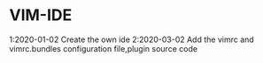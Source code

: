 # VIM-IDE
1:2020-01-02
 Create the own ide 
2:2020-03-02
 Add the vimrc and vimrc.bundles configuration file,plugin source code

